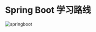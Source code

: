 Spring Boot 学习路线
===
![springboot](https://mmbiz.qpic.cn/mmbiz_png/lgiaG5BicLkVcKA2SqIHWZus31XcianxQqjhw1Sh4YzQ7pXno0TLJGIQDYtA2kFhA4Dhqbbpicyb88AM5SGOBKF7Kg/640?wx_fmt=png&tp=webp&wxfrom=5&wx_lazy=1&wx_co=1)
